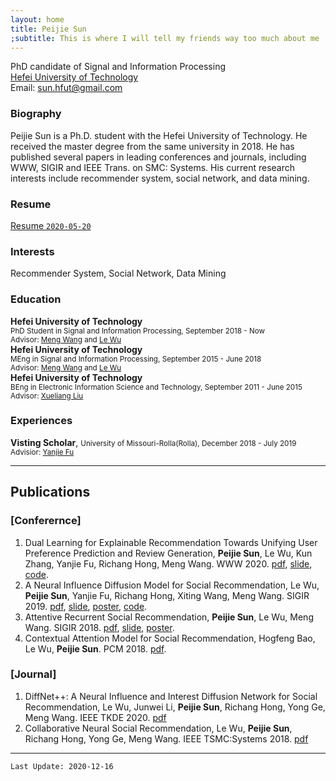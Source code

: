 ```yaml
---
layout: home
title: Peijie Sun
;subtitle: This is where I will tell my friends way too much about me
---
```

PhD candidate of Signal and Information Processing  
[Hefei University of Technology](http://www.hfut.edu.cn)  
Email: sun.hfut@gmail.com  

### Biography
Peijie Sun is a Ph.D. student with the Hefei University of Technology. He received the master degree from the same university in 2018. He has published several papers in leading conferences and journals, including WWW, SIGIR and IEEE Trans. on SMC: Systems. His current research interests include recommender system, social network, and data mining.

### Resume
[Resume `2020-05-20`](https://app.box.com/s/lyrpcavc28kk0xf9m9va3x97xy8wao0f)

### Interests
Recommender System, Social Network, Data Mining

### Education
**Hefei University of Technology**  
<small>PhD Student in Signal and Information Processing, September 2018 - Now</small>  
<small>Advisor: [Meng Wang](https://sites.google.com/view/meng-wang/home) and [Le Wu](http://ci.hfut.edu.cn/wl_10577/list.htm)</small>   
**Hefei University of Technology**  
<small>MEng in Signal and Information Processing, September 2015 - June 2018</small>  
<small>Advisor: [Meng Wang](https://sites.google.com/view/meng-wang/home) and [Le Wu](http://ci.hfut.edu.cn/wl_10577/list.htm)</small>   
**Hefei University of Technology**  
<small>BEng in Electronic Information Science and Technology, September 2011 - June 2015</small>   
<small>Advisor: [Xueliang Liu](https://scholar.google.com/citations?user=-BFEdeMAAAAJ&hl=en)</small>     

### Experiences
**Visting Scholar**, <small>University of Missouri-Rolla(Rolla), December 2018 - July 2019</small>   
<small>Advisior: [Yanjie Fu](https://www.yanjiefu.com)</small>

------

## Publications

### [Conferernce]  
1. Dual Learning for Explainable Recommendation Towards Unifying User Preference Prediction and Review Generation, **Peijie Sun**, Le Wu, Kun Zhang, Yanjie Fu, Richang Hong, Meng Wang. WWW 2020. 
[pdf](https://app.box.com/file/744297048679?s=7kj6k40r0ik0jmb2r97qkhnwt1tjsv0j), 
[slide](https://app.box.com/s/okwm5mpfbtwzqkshske7mq2n5nhb7q4k), 
[code](https://github.com/www772/www2020_paper_772).  
2. A Neural Influence Diffusion Model for Social Recommendation, Le Wu, **Peijie Sun**, Yanjie Fu, Richang Hong, Xiting Wang, Meng Wang. SIGIR 2019. 
[pdf](https://app.box.com/s/svgrucstfa5y6ng9xybunbmrpddxdt79), 
[slide](https://app.box.com/s/60ybnf0brv68s5vcz651a0p40frxtxyp), 
[poster](https://app.box.com/s/49rmh3xh0t2o1jad17sgneyegji3yo2q), 
[code](https://github.com/PeiJieSun/diffnet).  
3. Attentive Recurrent Social Recommendation, **Peijie Sun**, Le Wu, Meng Wang. SIGIR 2018. 
[pdf](https://app.box.com/s/gboxhz7kcjmi0w7zc451cqqoleaanpcl), 
[slide](https://app.box.com/s/r26esy90svl17bfpgg09b68kntlo6h3q), 
[poster](https://app.box.com/s/t7hzalnvpxyl3p3gi9v21a2gon0o73h5).  
4. Contextual Attention Model for Social Recommendation, Hogfeng Bao, Le Wu, **Peijie Sun**. PCM 2018. 
[pdf](https://link.springer.com/chapter/10.1007/978-3-030-00767-6_58).  


### [Journal]
1. DiffNet++: A Neural Influence and Interest Diffusion Network for Social Recommendation, Le Wu, Junwei Li, **Peijie Sun**, Richang Hong, Yong Ge, Meng Wang. IEEE TKDE 2020. [pdf](https://arxiv.org/pdf/2002.00844v3.pdf)
2. Collaborative Neural Social Recommendation, Le Wu, **Peijie Sun**, Richang Hong, Yong Ge, Meng Wang. IEEE TSMC:Systems 2018. 
[pdf](https://app.box.com/s/fwdol6a06ndx0ynvczuq2nx07p3htthu)

------
`Last Update: 2020-12-16`
